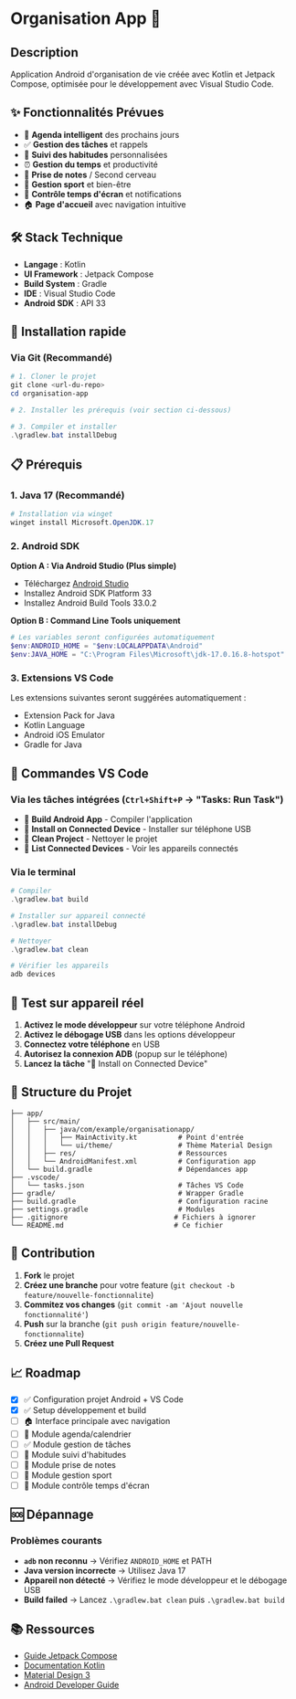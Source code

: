 # Organisation App 📱

## Description
Application Android d'organisation de vie créée avec Kotlin et Jetpack Compose, optimisée pour le développement avec Visual Studio Code.

## ✨ Fonctionnalités Prévues
- 📅 **Agenda intelligent** des prochains jours
- ✅ **Gestion des tâches** et rappels
- 🎯 **Suivi des habitudes** personnalisées  
- ⏰ **Gestion du temps** et productivité
- 📝 **Prise de notes** / Second cerveau
- 🏃 **Gestion sport** et bien-être
- 📱 **Contrôle temps d'écran** et notifications
- 🏠 **Page d'accueil** avec navigation intuitive

## 🛠️ Stack Technique
- **Langage** : Kotlin
- **UI Framework** : Jetpack Compose
- **Build System** : Gradle
- **IDE** : Visual Studio Code
- **Android SDK** : API 33

## 🚀 Installation rapide

### Via Git (Recommandé)
```powershell
# 1. Cloner le projet
git clone <url-du-repo>
cd organisation-app

# 2. Installer les prérequis (voir section ci-dessous)

# 3. Compiler et installer
.\gradlew.bat installDebug
```

## 📋 Prérequis

### 1. Java 17 (Recommandé)
```powershell
# Installation via winget
winget install Microsoft.OpenJDK.17
```

### 2. Android SDK
**Option A : Via Android Studio (Plus simple)**
- Téléchargez [Android Studio](https://developer.android.com/studio)
- Installez Android SDK Platform 33
- Installez Android Build Tools 33.0.2

**Option B : Command Line Tools uniquement**
```powershell
# Les variables seront configurées automatiquement
$env:ANDROID_HOME = "$env:LOCALAPPDATA\Android"
$env:JAVA_HOME = "C:\Program Files\Microsoft\jdk-17.0.16.8-hotspot"
```

### 3. Extensions VS Code
Les extensions suivantes seront suggérées automatiquement :
- Extension Pack for Java
- Kotlin Language  
- Android iOS Emulator
- Gradle for Java

## 🔧 Commandes VS Code

### Via les tâches intégrées (`Ctrl+Shift+P` → "Tasks: Run Task")
- 🔧 **Build Android App** - Compiler l'application
- 📱 **Install on Connected Device** - Installer sur téléphone USB
- 🧹 **Clean Project** - Nettoyer le projet
- 📱 **List Connected Devices** - Voir les appareils connectés

### Via le terminal
```powershell
# Compiler
.\gradlew.bat build

# Installer sur appareil connecté
.\gradlew.bat installDebug

# Nettoyer
.\gradlew.bat clean

# Vérifier les appareils
adb devices
```

## 📱 Test sur appareil réel

1. **Activez le mode développeur** sur votre téléphone Android
2. **Activez le débogage USB** dans les options développeur  
3. **Connectez votre téléphone** en USB
4. **Autorisez la connexion ADB** (popup sur le téléphone)
5. **Lancez la tâche** "📱 Install on Connected Device"

## 📁 Structure du Projet
```
├── app/
│   ├── src/main/
│   │   ├── java/com/example/organisationapp/
│   │   │   ├── MainActivity.kt          # Point d'entrée
│   │   │   └── ui/theme/                # Thème Material Design
│   │   ├── res/                         # Ressources
│   │   └── AndroidManifest.xml          # Configuration app
│   └── build.gradle                     # Dépendances app
├── .vscode/
│   └── tasks.json                       # Tâches VS Code
├── gradle/                              # Wrapper Gradle
├── build.gradle                         # Configuration racine
├── settings.gradle                      # Modules
├── .gitignore                          # Fichiers à ignorer
└── README.md                           # Ce fichier
```

## 🤝 Contribution

1. **Fork** le projet
2. **Créez une branche** pour votre feature (`git checkout -b feature/nouvelle-fonctionnalite`)
3. **Commitez vos changes** (`git commit -am 'Ajout nouvelle fonctionnalité'`)
4. **Push** sur la branche (`git push origin feature/nouvelle-fonctionnalite`)
5. **Créez une Pull Request**

## 📈 Roadmap

- [x] ✅ Configuration projet Android + VS Code
- [x] ✅ Setup développement et build
- [ ] 🏠 Interface principale avec navigation
- [ ] 📅 Module agenda/calendrier
- [ ] ✅ Module gestion de tâches  
- [ ] 🎯 Module suivi d'habitudes
- [ ] 📝 Module prise de notes
- [ ] 🏃 Module gestion sport
- [ ] 📱 Module contrôle temps d'écran

## 🆘 Dépannage

### Problèmes courants
- **`adb` non reconnu** → Vérifiez `ANDROID_HOME` et PATH
- **Java version incorrecte** → Utilisez Java 17
- **Appareil non détecté** → Vérifiez le mode développeur et le débogage USB
- **Build failed** → Lancez `.\gradlew.bat clean` puis `.\gradlew.bat build`

## 📚 Ressources
- [Guide Jetpack Compose](https://developer.android.com/jetpack/compose)
- [Documentation Kotlin](https://kotlinlang.org/docs/)
- [Material Design 3](https://m3.material.io/)
- [Android Developer Guide](https://developer.android.com/guide)
